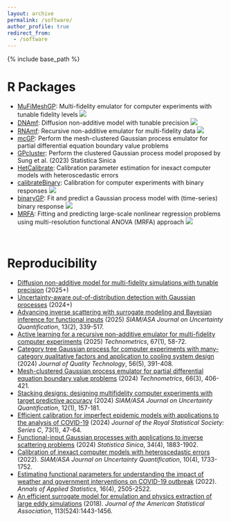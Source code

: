 ```yaml
---
layout: archive
permalink: /software/
author_profile: true
redirect_from:
  - /software
---
```


{% include base_path %}

R Packages
======
* [MuFiMeshGP](https://cran.r-project.org/web/packages/MuFiMeshGP/index.html): Multi-fidelity emulator for computer experiments with tunable fidelity levels
![](https://cranlogs.r-pkg.org/badges/grand-total/MuFiMeshGP)
* [DNAmf](https://cran.r-project.org/web/packages/DNAmf/index.html): Diffusion non-additive model with tunable precision
![](https://cranlogs.r-pkg.org/badges/grand-total/DNAmf)
* [RNAmf](https://cran.r-project.org/web/packages/RNAmf/index.html): Recursive non-additive emulator for multi-fidelity data
![](https://cranlogs.r-pkg.org/badges/grand-total/RNAmf)
* [mcGP](https://github.com/ChihLi/mcGP): Perform the mesh-clustered Gaussian process emulator for partial differential equation boundary value problems
* [GPcluster](https://github.com/ChihLi/GPcluster): Perform the clustered Gaussian process model proposed by Sung et al. (2023) Statistica Sinica
* [HetCalibrate](https://github.com/ChihLi/HetCalibrate): Calibration parameter estimation for inexact computer models with heteroscedastic errors
* [calibrateBinary](https://cran.r-project.org/web/packages/calibrateBinary/index.html): Calibration for computer experiments with binary responses
![](https://cranlogs.r-pkg.org/badges/grand-total/calibrateBinary)
* [binaryGP](https://cran.r-project.org/web/packages/binaryGP/index.html): Fit and predict a Gaussian process model with (time-series) binary response
![](https://cranlogs.r-pkg.org/badges/grand-total/binaryGP)
* [MRFA](https://cran.r-project.org/web/packages/MRFA/index.html): Fitting and predicting large-scale nonlinear regression problems using multi-resolution functional ANOVA (MRFA) approach
![](https://cranlogs.r-pkg.org/badges/grand-total/MRFA)

<br>
  

Reproducibility
======
* [Diffusion non-additive model for multi-fidelity simulations with tunable precision](https://github.com/heojunoh/DNAmf-Reproducibility) (2025+)
* [Uncertainty-aware out-of-distribution detection with Gaussian processes](https://github.com/YangChencyy/Uncertainty-Aware-Out-of-Distribution-Detection-with-Gaussian-Processes) (2024+)
* [Advancing inverse scattering with surrogate modeling and Bayesian inference for functional inputs](https://github.com/ChihLi/Bayes-Inverse-FIGP) (2025) *SIAM/ASA Journal on Uncertainty Quantification*, 13(2), 339-517.
* [Active learning for a recursive non-additive emulator for multi-fidelity computer experiments](https://github.com/heojunoh/RNAmf-Reproducibility) (2025) *Technometrics*, 67(1), 58-72.
* [Category tree Gaussian process for computer experiments with many-category qualitative factors and application to cooling system design](https://github.com/sagalin14/ctGP) (2024) *Journal of Quality Technology*, 56(5), 391-408.
* [Mesh-clustered Gaussian process emulator for partial differential equation boundary value problems](https://github.com/ChihLi/mcGP-Reproducibility) (2024) *Technometrics*, 66(3), 406-421.
* [Stacking designs: designing multifidelity computer experiments with target predictive accuracy](https://github.com/ChihLi/StackingDesign-Reproducibility) (2024) *SIAM/ASA Journal on Uncertainty Quantification*, 12(1), 157-181.
* [Efficient calibration for imperfect epidemic models with applications to the analysis of COVID-19](https://github.com/ChihLi/Epidemic-Models-Calibration) (2024) *Journal of the Royal Statistical Society: Series C*, 73(1), 47-64.
* [Functional-input Gaussian processes with applications to inverse scattering problems](https://github.com/ChihLi/functional-input-GP) (2024) *Statistica Sinica*, 34(4), 1883-1902.
* [Calibration of inexact computer models with heteroscedastic errors](https://github.com/ChihLi/HetCalibrate-Reproducibility) (2022). *SIAM/ASA Journal on Uncertainty Quantification*, 10(4), 1733-1752.
* [Estimating functional parameters for understanding the impact of weather and government interventions on COVID-19 outbreak](https://github.com/ChihLi/Understanding-Impact-of-weather-and-intervention-on-COVID-19-AoAs) (2022). *Annals of Applied Statistics*, 16(4), 2505-2522.
* [An efficient surrogate model for emulation and physics extraction of large eddy simulations](https://github.com/jasa-acs/An-efficient-surrogate-model-for-emulation-and-physics-extraction-of-large-eddy-simulations) (2018). *Journal of the American Statistical Association*, 113(524):1443-1456.
